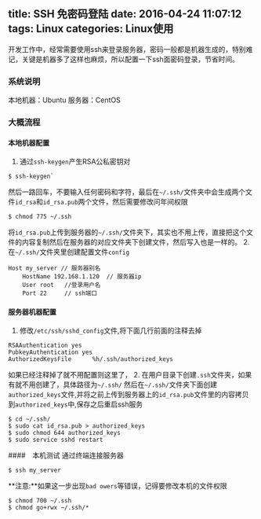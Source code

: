 ﻿title: SSH 免密码登陆
date: 2016-04-24 11:07:12
tags: Linux
categories: Linux使用
---
开发工作中，经常需要使用ssh来登录服务器，密码一般都是机器生成的，特别难记，关键是机器多了这样也麻烦，所以配置一下ssh面密码登录，节省时间。

### 系统说明
本地机器：Ubuntu
服务器：CentOS

### 大概流程
#### 本地机器配置
1. 通过`ssh-keygen`产生RSA公私密钥对

```
$ ssh-keygen`
```
然后一路回车，不要输入任何密码和字符，最后在`~/.ssh/`文件夹中会生成两个文件`id_rsa`和`id_rsa.pub`两个文件，然后需要修改问年间权限
```
$ chmod 775 ~/.ssh
```
将`id_rsa.pub`上传到服务器的`~/.ssh/`文件夹下，其实也不用上传，直接把这个文件的内容复制然后在服务器的对应文件夹下创建文件，然后写入也是一样的。
2. 在`~/.ssh/`文件夹里创建配置文件`config`
```
Host my_server // 服务器别名
    HostName 192.168.1.120  // 服务器ip
    User root   //登录用户名
    Port 22     // ssh端口
```

#### 服务器机器配置
1. 修改`/etc/ssh/sshd_config`文件,将下面几行前面的注释去掉
```
RSAAuthentication yes
PubkeyAuthentication yes
AuthorizedKeysFile      %h/.ssh/authorized_keys
```
如果已经注释掉了就不用配置则这里了，
2. 在用户目录下创建`.ssh`文件夹，如果有就不用创建了，具体路径为`~/.ssh/`
然后在`~/.ssh/`文件夹下面创建`authorized_keys`文件,并将之前上传到服务器上的`id_rsa.pub`文件里的内容拷贝到`authorized_keys`中,保存之后重启ssh服务

```
$ cd ~/.ssh/
$ sudo cat id_rsa.pub > authorized_keys
$ sudo chmod 644 authorized_keys
$ sudo service sshd restart
```

####　本机测试
通过终端连接服务器
```
$ ssh my_server
```
**注意:**如果这一步出现`bad owers`等错误，记得要修改本机的文件权限
```
$ chmod 700 ~/.ssh
$ chmod go+rwx ~/.ssh/*
```
